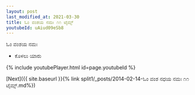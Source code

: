 ```yaml
---
layout: post
last_modified_at: 2021-03-30
title: ಓಂ ವಂಶಯ ನಮಃ ೧೧ ಟೈಮ್ಸ್
youtubeId: uAiud09eSb8
---
```

 
 
 ಓಂ ವಂಶಯ ನಮಃ  
 
 -  ಕೊಳಲು ಯಾರು 
 
  
 
  
 
 
 
 
 
 


{% include youtubePlayer.html id=page.youtubeId %}
 
[Next]({{ site.baseurl }}{% link  split1/_posts/2014-02-14-ಓಂ ವಂಶ ನಧಯ ನಮಃ ೧೧ ಟೈಮ್ಸ್.md%})
 
